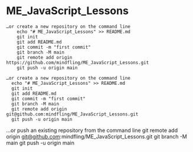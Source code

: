 #  ME_JavaScript_Lessons


```
…or create a new repository on the command line
    echo "# ME_JavaScript_Lessons" >> README.md
    git init
    git add README.md
    git commit -m "first commit"
    git branch -M main
    git remote add origin https://github.com/mindfling/ME_JavaScript_Lessons.git
    git push -u origin main
```

```
…or create a new repository on the command line
  echo "# ME_JavaScript_Lessons" >> README.md
  git init
  git add README.md
  git commit -m "first commit"
  git branch -M main
  git remote add origin git@github.com:mindfling/ME_JavaScript_Lessons.git
  git push -u origin main
```


…or push an existing repository from the command line
  git remote add origin git@github.com:mindfling/ME_JavaScript_Lessons.git
  git branch -M main
  git push -u origin main

